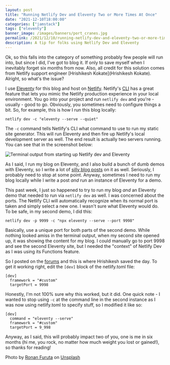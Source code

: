 ```yaml
---
layout: post
title: "Running Netlify Dev and Eleventy Two or More Times At Once"
date: "2021-12-10T18:00:00"
categories: ["jamstack"]
tags: ["eleventy"]
banner_image: /images/banners/port_cranes.jpg
permalink: /2021/12/10/running-netlify-dev-and-eleventy-two-or-more-times
description: A tip for folks using Netlify Dev and Eleventy
---
```


Ok, so this falls into the category of something probably few people will run into, but since I did, I've got to blog it. If only to save myself when I inevitably forget six months from now. Also, all credit for this solution comes from Netlify support engineer [Hrishikesh Kokate](Hrishikesh Kokate). Alright, so what's the issue?

I use [Eleventy](https://www.11ty.dev/) for this blog and host on [Netlify](https://www.netlify.com/). Netlify's [CLI](https://docs.netlify.com/cli/get-started/) has a great feature that lets you mimic the Netlify production experience in your local environment. You go into your project and run `netlify dev` and you're - usually - good to go. Obviously, you sometimes need to configure things a bit. So, for example, this is how I run this blog locally:

	netlify dev -c "eleventy --serve --quiet"

The `-c` command tells Netlify's CLI what command to use to run my static site generator. This will run Eleventy and then fire up Netlify's local development server as well. The end result is actually two servers running. You can see that in the screenshot below:

<p>
<img data-src="https://static.raymondcamden.com/images/2021/12/ntl.jpg" alt="Terminal output from starting up Netlify dev and Eleventy" class="lazyload imgborder imgcenter">
</p>

As I said, I run my blog on Eleventy, and I also build a bunch of dumb demos with Eleventy, so I write a lot of [silly blog posts](https://www.raymondcamden.com/tags/eleventy) on it as well. Seriously, I probably need to stop at some point. Anyway, sometimes I need to run my blog locally while I write a post *and* run an instance of Eleventy for a demo. 

This past week, I just so happened to try to run my blog *and* an Eleventy demo that needed to run via `netlify dev` as well. I was concerned about the ports. The Netlify CLI will automatically recognize when its normal port is taken and simply select a new one. I wasn't sure what Eleventy would do. To be safe, in my second demo, I did this:

	netlify dev -p 9999 -c "npx eleventy --serve --port 9998"

Basically, use a unique port for both parts of the second demo. While nothing looked amiss in the terminal output, when my second site opened up, it was showing the content for my blog. I could manually go to port 9998 and see the second Eleventy site, but I needed the "context" of Netlify Dev as I was using its Functions feature. 

So I posted on the [forums](https://answers.netlify.com/t/two-instances-of-ntl-dev/48287) and this is where Hrishikesh saved the day. To get it working right, edit the `[dev]` block of the netlify.toml file:

```
[dev]
  framework = "#custom"
  targetPort = 9998
```

Honestly, I'm not 100% sure why this worked, but it did. One quick note - I wanted to stop using `-c` at the command line in the second instance as I was now using netlify.toml to specify stuff, so I modified it like so:

```
[dev]
  command = "eleventy --serve"
  framework = "#custom"
  targetPort = 9_998
```

Anyway, as I said, this will probably impact two of you, one is me in six months (hi me, you rock, no matter how much weight you lost or gained!), so thanks for reading!

Photo by <a href="https://unsplash.com/@ronan18?utm_source=unsplash&utm_medium=referral&utm_content=creditCopyText">Ronan Furuta</a> on <a href="https://unsplash.com/s/photos/ports?utm_source=unsplash&utm_medium=referral&utm_content=creditCopyText">Unsplash</a>
  